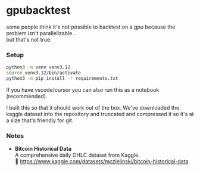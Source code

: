 # gpubacktest

some people think it's not possible to backtest on a gpu because the problem isn't parallelizable...  
but that's not true.


### Setup
```bash
python3 -m venv venv3.12
source venv3.12/bin/activate
python3 -m pip install -r requirements.txt
```

If you have vscode/cursor you can also run this as a notebook (recommended).

I built this so that it should work out of the box. We've downloaded the kaggle
dataset into the repository and truncated and compressed it so it's at a size
that's friendly for git.


### Notes

- **Bitcoin Historical Data**  
  A comprehensive daily OHLC dataset from Kaggle.  
  🔗 https://www.kaggle.com/datasets/mczielinski/bitcoin-historical-data

